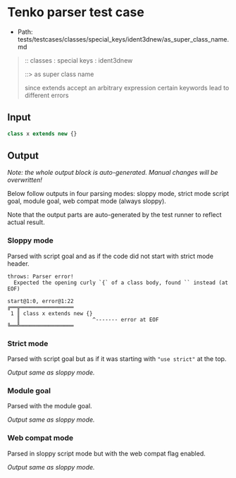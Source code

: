 # Tenko parser test case

- Path: tests/testcases/classes/special_keys/ident3dnew/as_super_class_name.md

> :: classes : special keys : ident3dnew
>
> ::> as super class name
>
> since extends accept an arbitrary expression certain keywords lead to different errors

## Input

`````js
class x extends new {}
`````

## Output

_Note: the whole output block is auto-generated. Manual changes will be overwritten!_

Below follow outputs in four parsing modes: sloppy mode, strict mode script goal, module goal, web compat mode (always sloppy).

Note that the output parts are auto-generated by the test runner to reflect actual result.

### Sloppy mode

Parsed with script goal and as if the code did not start with strict mode header.

`````
throws: Parser error!
  Expected the opening curly `{` of a class body, found `` instead (at EOF)

start@1:0, error@1:22
╔══╦═════════════════
 1 ║ class x extends new {}
   ║                       ^------- error at EOF
╚══╩═════════════════

`````

### Strict mode

Parsed with script goal but as if it was starting with `"use strict"` at the top.

_Output same as sloppy mode._

### Module goal

Parsed with the module goal.

_Output same as sloppy mode._

### Web compat mode

Parsed in sloppy script mode but with the web compat flag enabled.

_Output same as sloppy mode._
